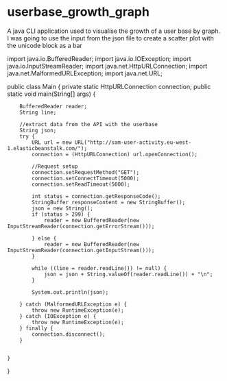 # userbase_growth_graph
A java CLI application used to visualise the growth of a user base by graph.
I was going to use the input from the json file to create a scatter plot with the unicode block as a bar



import java.io.BufferedReader;
import java.io.IOException;
import java.io.InputStreamReader;
import java.net.HttpURLConnection;
import java.net.MalformedURLException;
import java.net.URL;

public class Main {
    private static HttpURLConnection connection;
    public static void main(String[] args) {

        BufferedReader reader;
        String line;

        //extract data from the API with the userbase
        String json;
        try {
            URL url = new URL("http://sam-user-activity.eu-west-1.elasticbeanstalk.com/");
            connection = (HttpURLConnection) url.openConnection();

            //Request setup
            connection.setRequestMethod("GET");
            connection.setConnectTimeout(5000);
            connection.setReadTimeout(5000);

            int status = connection.getResponseCode();
            StringBuffer responseContent = new StringBuffer();
            json = new String();
            if (status > 299) {
                reader = new BufferedReader(new InputStreamReader(connection.getErrorStream()));

            } else {
                reader = new BufferedReader(new InputStreamReader(connection.getInputStream()));
            }

            while ((line = reader.readLine()) != null) {
                json = json + String.valueOf(reader.readLine()) + "\n";
            }

            System.out.println(json);

        } catch (MalformedURLException e) {
            throw new RuntimeException(e);
        } catch (IOException e) {
            throw new RuntimeException(e);
        } finally {
            connection.disconnect();
        }


    }


}


